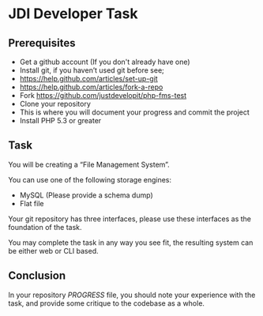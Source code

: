 JDI Developer Task
==================

Prerequisites
-------------

- Get a github account (If you don't already have one)
- Install git, if you haven’t used git before see;
 - <https://help.github.com/articles/set-up-git>
 - <https://help.github.com/articles/fork-a-repo>
- Fork <https://github.com/justdevelopit/php-fms-test>
- Clone your repository
 - This is where you will document your progress and commit the project
- Install PHP 5.3 or greater

Task
----

You will be creating a “File Management System”.

You can use one of the following storage engines:

- MySQL (Please provide a schema dump)
- Flat file

Your git repository has three interfaces, please use these interfaces as the foundation of the task.

You may complete the task in any way you see fit, the resulting system can be either web or CLI based.

Conclusion
----------

In your repository *PROGRESS* file, you should note your experience with the task, and provide some  critique to the codebase as a whole.
